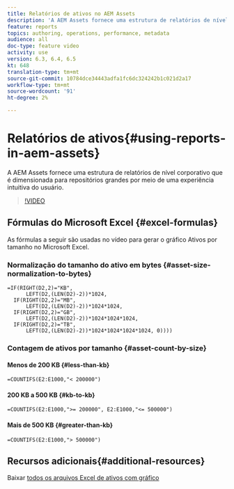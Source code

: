 ```yaml
---
title: Relatórios de ativos no AEM Assets
description: 'A AEM Assets fornece uma estrutura de relatórios de nível corporativo que é dimensionada para repositórios grandes por meio de uma experiência intuitiva do usuário. '
feature: reports
topics: authoring, operations, performance, metadata
audience: all
doc-type: feature video
activity: use
version: 6.3, 6.4, 6.5
kt: 648
translation-type: tm+mt
source-git-commit: 10784dce34443adfa1fc6dc324242b1c021d2a17
workflow-type: tm+mt
source-wordcount: '91'
ht-degree: 2%

---
```



# Relatórios de ativos{#using-reports-in-aem-assets}

A AEM Assets fornece uma estrutura de relatórios de nível corporativo que é dimensionada para repositórios grandes por meio de uma experiência intuitiva do usuário.

>[!VIDEO](https://video.tv.adobe.com/v/22140/?quality=12&learn=on)

## Fórmulas do Microsoft Excel {#excel-formulas}

As fórmulas a seguir são usadas no vídeo para gerar o gráfico Ativos por tamanho no Microsoft Excel.

### Normalização do tamanho do ativo em bytes {#asset-size-normalization-to-bytes}

```
=IF(RIGHT(D2,2)="KB",
      LEFT(D2,(LEN(D2)-2))*1024,
  IF(RIGHT(D2,2)="MB",
      LEFT(D2,(LEN(D2)-2))*1024*1024,
  IF(RIGHT(D2,2)="GB",
      LEFT(D2,(LEN(D2)-2))*1024*1024*1024,
  IF(RIGHT(D2,2)="TB",
      LEFT(D2,(LEN(D2)-2))*1024*1024*1024*1024, 0))))
```

### Contagem de ativos por tamanho {#asset-count-by-size}

#### Menos de 200 KB {#less-than-kb}

```
=COUNTIFS(E2:E1000,"< 200000")
```

#### 200 KB a 500 KB {#kb-to-kb}

```
=COUNTIFS(E2:E1000,">= 200000", E2:E1000,"<= 500000")
```

#### Mais de 500 KB {#greater-than-kb}

```
=COUNTIFS(E2:E1000,"> 500000")
```

## Recursos adicionais{#additional-resources}

Baixar [todos os arquivos Excel de ativos com gráfico](./assets/asset-reports/all-assets.xlsx)
